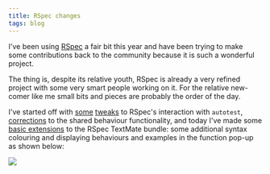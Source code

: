 ```yaml
---
title: RSpec changes
tags: blog
---
```


I've been using [RSpec](http://rspec.rubyforge.org/) a fair bit this year and have been trying to make some contributions back to the community because it is such a wonderful project.

The thing is, despite its relative youth, RSpec is already a very refined project with some very smart people working on it. For the relative new-comer like me small bits and pieces are probably the order of the day.

I've started off with [some](http://rubyforge.org/pipermail/rspec-users/2007-May/001703.html) [tweaks](http://rubyforge.org/tracker/index.php?func=detail&aid=11253&group_id=797&atid=3151) to RSpec's interaction with `autotest`, [corrections](http://rubyforge.org/tracker/index.php?func=detail&aid=11252&group_id=797&atid=3151) to the shared behaviour functionality, and today I've made some [basic extensions](http://rubyforge.org/tracker/index.php?func=detail&aid=11254&group_id=797&atid=3151) to the RSpec TextMate bundle: some additional syntax colouring and displaying behaviours and examples in the function pop-up as shown below:

[![](/system/images/legacy/rspec-function-pop-up_t.png)](http://typechecked.net/a/about/wincent/weblog/rspec-function-pop-up.png)
